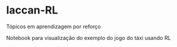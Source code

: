 # laccan-RL
Tópicos em aprendizagem por reforço

Notebook para visualização do exemplo do jogo do táxi usando RL

